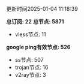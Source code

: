 更新时间2025-01-04 11:18:39

**总订阅: 22**
**总节点: 5871**
- vless节点: 11

**google ping有效节点: 526**
- ss节点: 507
- trojan节点: 16
- v2ray节点: 3
